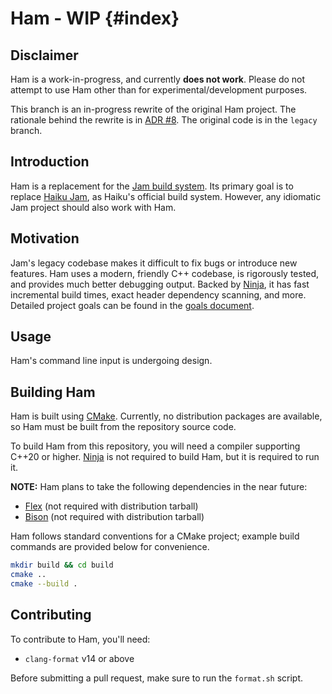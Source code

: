 # Ham - WIP {#index}

## Disclaimer
Ham is a work-in-progress, and currently **does not work**. Please do not attempt to use Ham other than for experimental/development purposes.

This branch is an in-progress rewrite of the original Ham project. The rationale behind the rewrite is in [ADR #8](docs/development/decisions/0008-creating-a-version-2.md). The original code is in the `legacy` branch.

## Introduction
Ham is a replacement for the [Jam build system](https://swarm.workshop.perforce.com/view/guest/perforce_software/jam/src/Jam.html). Its primary goal is to replace [Haiku Jam](https://git.haiku-os.org/buildtools/tree/jam), as Haiku's official build system. However, any idiomatic Jam project should also work with Ham.

## Motivation
Jam's legacy codebase makes it difficult to fix bugs or introduce new features. Ham uses a modern, friendly C++ codebase, is rigorously tested, and provides much better debugging output. Backed by [Ninja](https://ninja-build.org/), it has fast incremental build times, exact header dependency scanning, and more. Detailed project goals can be found in the [goals document](docs/development/decisions/0009-ham-project-goals.md).

## Usage
Ham's command line input is undergoing design.

## Building Ham
Ham is built using [CMake](https://cmake.org/). Currently, no distribution packages are available, so Ham must be built from the repository source code.

To build Ham from this repository, you will need a compiler supporting C++20 or higher. [Ninja](https://ninja-build.org/) is not required to build Ham, but it is required to run it.

**NOTE:** Ham plans to take the following dependencies in the near future:
- [Flex](https://github.com/westes/flex) (not required with distribution tarball)
- [Bison](https://www.gnu.org/software/bison/) (not required with distribution tarball)

Ham follows standard conventions for a CMake project; example build commands are provided below for convenience.
```sh
mkdir build && cd build
cmake ..
cmake --build .
```

## Contributing
To contribute to Ham, you'll need:
- `clang-format` v14 or above

Before submitting a pull request, make sure to run the `format.sh` script.
